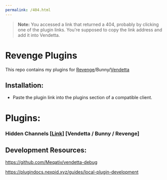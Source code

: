 ```yaml
---
permalink: /404.html
---
```

> **Note:** You accessed a link that returned a 404, probably by clicking one of the plugin links. You're supposed to copy the link address and add it into Vendetta.

# Revenge Plugins
This repo contains my plugins for [Revenge](https://github.com/revenge-mod/revenge-bundle)/Bunny/[Vendetta](https://github.com/vendetta-mod/Vendetta)

## Installation:
- Paste the plugin link into the plugins section of a compatible client.

# Plugins:
### Hidden Channels [[Link](https://lioncat6.github.io/revenge-plugins/hidden-channels)] [Vendetta / Bunny / Revenge]


## Development Resources:

https://github.com/Meqativ/vendetta-debug

https://plugindocs.nexpid.xyz/guides/local-plugin-development